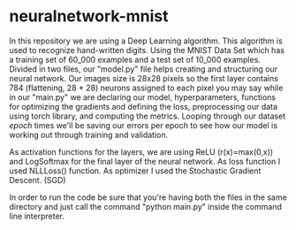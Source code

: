 # neuralnetwork-mnist

In this repository we are using a Deep Learning algorithm.
This algorithm is used to recognize hand-written digits. Using the MNIST Data Set which has a training set of 60_000 examples and a test set of 10_000 examples. Divided in two files, our "model.py" file helps creating and structuring our neural network. Our images size is 28x28 pixels so the first layer contains 784 (flattening, 28 * 28) neurons assigned to each pixel you may say while in our "main.py" we are declaring our model, hyperparameters, functions for optimizing the gradients and defining the loss, preprocessing our data using torch library, and computing the metrics. Looping through our dataset _epoch_ times we'll be saving our errors per epoch to see how our model is working out through training and validation.

As activation functions for the layers, we are using ReLU (r(x)=max(0,x)) and LogSoftmax for the final layer of the neural network. 
As loss function I used NLLLoss() function.
As optimizer I used the Stochastic Gradient Descent. (SGD)

In order to run the code be sure that you're having both the files in the same directory and just call the command "python main.py" inside the command line interpreter.
